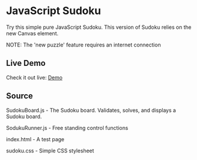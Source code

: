 # JavaScript Sudoku 

Try this simple pure JavaScript Sudoku. This version 
of Sudoku relies on the new Canvas element.

NOTE: The 'new puzzle' feature requires an internet connection 

## Live Demo
Check it out live: [Demo](http://thefreebit.com/games/sudoku) 

## Source
SudokuBoard.js - The Sudoku board. Validates, solves, and displays a Sudoku board.

SodukuRunner.js - Free standing control functions

index.html - A test page

sudoku.css - Simple CSS stylesheet

